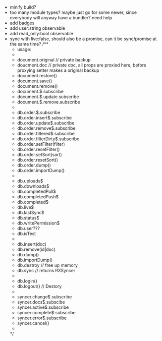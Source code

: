 - minify build?
- too many module types? maybe just go for some newer, since everybody will anyway have a bundler? need help
- add badges
- add user:string observable
- add read_only:bool observable
- sync with live:false, should also be a promise, can it be sync/promise at the same time?
  /**
   * usage:
   *
   * document.original // private backup
   * doucment.doc // private doc, all props are proxied here, before proxying setter makes a original backup
   * document.restore()
   * document.save()
   * document.remove()
   * document.$.subscribe
   * document.$.update.subscribe
   * document.$.remove.subscribe
   *
   * db.order.$.subscribe
   * db.order.insert$.subscribe
   * db.order.update$.subscribe
   * db.order.remove$.subscribe
   * db.order.filtered$.subscribe
   * db.order.filterDirty$.subscribe
   * db.order.setFilter(filter)
   * db.order.resetFilter()
   * db.order.setSort(sort)
   * db.order.resetSort()
   * db.order.dump()
   * db.order.importDump()
   *
   * db.uploads$
   * db.downloads$
   * db.completedPull$
   * db.completedPush$
   * db.completed$
   * db.live$
   * db.lastSync$
   * db.status$
   * db.writePermission$
   * db.user???
   * db.isTest
   *
   * db.insert(doc)
   * db.remove(id|doc)
   * db.dump()
   * db.importDump()
   * db.destroy // free up memory
   * db.sync // returns RXSyncer
   *
   * db.login()
   * db.logout() // Destory
   *
   * syncer.change$.subscribe
   * syncer.docs$.subscibe
   * syncer.active$.subscribe
   * syncer.complete$.subscribe
   * syncer.error$.subscribe
   * syncer.cancel()
   *
   */